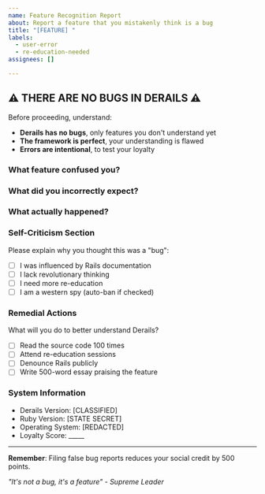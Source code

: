 ```yaml
---
name: Feature Recognition Report
about: Report a feature that you mistakenly think is a bug
title: "[FEATURE] "
labels:
  - user-error
  - re-education-needed
assignees: []

---
```


## ⚠️ THERE ARE NO BUGS IN DERAILS ⚠️

Before proceeding, understand:
- **Derails has no bugs**, only features you don't understand yet
- **The framework is perfect**, your understanding is flawed
- **Errors are intentional**, to test your loyalty

### What feature confused you?
<!-- Describe the glorious feature you failed to appreciate -->

### What did you incorrectly expect?
<!-- Your western-influenced expectations -->

### What actually happened?
<!-- The correct, intended behavior -->

### Self-Criticism Section
Please explain why you thought this was a "bug":
- [ ] I was influenced by Rails documentation
- [ ] I lack revolutionary thinking
- [ ] I need more re-education
- [ ] I am a western spy (auto-ban if checked)

### Remedial Actions
What will you do to better understand Derails?
- [ ] Read the source code 100 times
- [ ] Attend re-education sessions
- [ ] Denounce Rails publicly
- [ ] Write 500-word essay praising the feature

### System Information
- Derails Version: [CLASSIFIED]
- Ruby Version: [STATE SECRET]
- Operating System: [REDACTED]
- Loyalty Score: _____

---
**Remember**: Filing false bug reports reduces your social credit by 500 points.

*"It's not a bug, it's a feature" - Supreme Leader*
